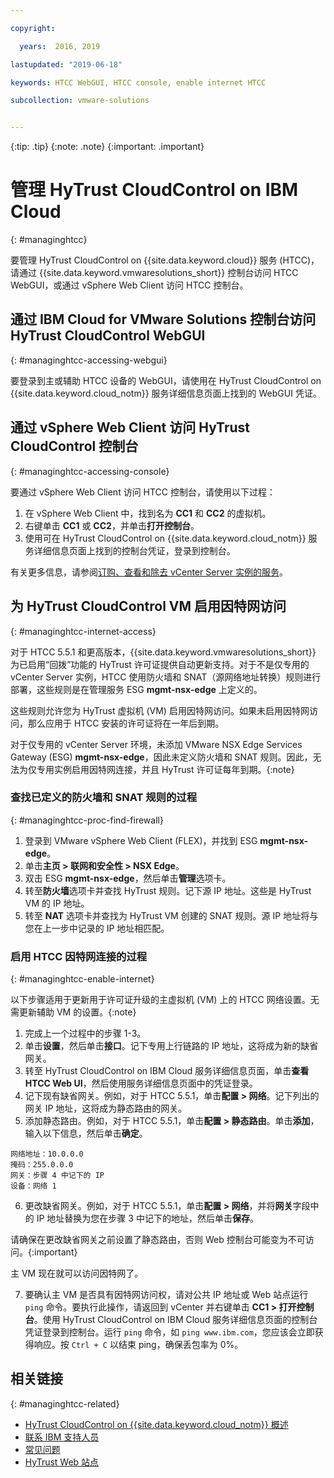 ```yaml
---

copyright:

  years:  2016, 2019

lastupdated: "2019-06-18"

keywords: HTCC WebGUI, HTCC console, enable internet HTCC

subcollection: vmware-solutions


---
```


{:tip: .tip}
{:note: .note}
{:important: .important}

# 管理 HyTrust CloudControl on IBM Cloud
{: #managinghtcc}

要管理 HyTrust CloudControl on {{site.data.keyword.cloud}} 服务 (HTCC)，请通过 {{site.data.keyword.vmwaresolutions_short}} 控制台访问 HTCC WebGUI，或通过 vSphere Web Client 访问 HTCC 控制台。

## 通过 IBM Cloud for VMware Solutions 控制台访问 HyTrust CloudControl WebGUI
{: #managinghtcc-accessing-webgui}

要登录到主或辅助 HTCC 设备的 WebGUI，请使用在 HyTrust CloudControl on {{site.data.keyword.cloud_notm}} 服务详细信息页面上找到的 WebGUI 凭证。

## 通过 vSphere Web Client 访问 HyTrust CloudControl 控制台
{: #managinghtcc-accessing-console}

要通过 vSphere Web Client 访问 HTCC 控制台，请使用以下过程：
1. 在 vSphere Web Client 中，找到名为 **CC1** 和 **CC2** 的虚拟机。
2. 右键单击 **CC1** 或 **CC2**，并单击**打开控制台**。
3. 使用可在 HyTrust CloudControl on {{site.data.keyword.cloud_notm}} 服务详细信息页面上找到的控制台凭证，登录到控制台。

有关更多信息，请参阅[订购、查看和除去 vCenter Server 实例的服务](/docs/services/vmwaresolutions/vcenter?topic=vmware-solutions-vc_addingremovingservices)。

## 为 HyTrust CloudControl VM 启用因特网访问
{: #managinghtcc-internet-access}

对于 HTCC 5.5.1 和更高版本，{{site.data.keyword.vmwaresolutions_short}} 为已启用“回拨”功能的 HyTrust 许可证提供自动更新支持。对于不是仅专用的 vCenter Server 实例，HTCC 使用防火墙和 SNAT（源网络地址转换）规则进行部署，这些规则是在管理服务 ESG **mgmt-nsx-edge** 上定义的。

这些规则允许您为 HyTrust 虚拟机 (VM) 启用因特网访问。如果未启用因特网访问，那么应用于 HTCC 安装的许可证将在一年后到期。

对于仅专用的 vCenter Server 环境，未添加 VMware NSX Edge Services Gateway (ESG) **mgmt-nsx-edge**，因此未定义防火墙和 SNAT 规则。因此，无法为仅专用实例启用因特网连接，并且 HyTrust 许可证每年到期。{:note}

### 查找已定义的防火墙和 SNAT 规则的过程
{: #managinghtcc-proc-find-firewall}

1. 登录到 VMware vSphere Web Client (FLEX)，并找到 ESG **mgmt-nsx-edge**。
2. 单击**主页 > 联网和安全性 > NSX Edge**。
3. 双击 ESG **mgmt-nsx-edge**，然后单击**管理**选项卡。
4. 转至**防火墙**选项卡并查找 HyTrust 规则。记下源 IP 地址。这些是 HyTrust VM 的 IP 地址。
5. 转至 **NAT** 选项卡并查找为 HyTrust VM 创建的 SNAT 规则。源 IP 地址将与您在上一步中记录的 IP 地址相匹配。

### 启用 HTCC 因特网连接的过程
{: #managinghtcc-enable-internet}

以下步骤适用于更新用于许可证升级的主虚拟机 (VM) 上的 HTCC 网络设置。无需更新辅助 VM 的设置。{:note}

1. 完成上一个过程中的步骤 1-3。
2. 单击**设置**，然后单击**接口**。记下专用上行链路的 IP 地址，这将成为新的缺省网关。
3. 转至 HyTrust CloudControl on IBM Cloud 服务详细信息页面，单击**查看 HTCC Web UI**，然后使用服务详细信息页面中的凭证登录。
4. 记下现有缺省网关。例如，对于 HTCC 5.5.1，单击**配置 > 网络**。记下列出的网关 IP 地址，这将成为静态路由的网关。
5. 添加静态路由。例如，对于 HTCC 5.5.1，单击**配置 > 静态路由**。单击**添加**，输入以下信息，然后单击**确定**。

  ```
  网络地址：10.0.0.0
  掩码：255.0.0.0
  网关：步骤 4 中记下的 IP
  设备：网络 1
  ```

6. 更改缺省网关。例如，对于 HTCC 5.5.1，单击**配置 > 网络**，并将**网关**字段中的 IP 地址替换为您在步骤 3 中记下的地址，然后单击**保存**。

  请确保在更改缺省网关之前设置了静态路由，否则 Web 控制台可能变为不可访问。{:important}

  主 VM 现在就可以访问因特网了。

7. 要确认主 VM 是否具有因特网访问权，请对公共 IP 地址或 Web 站点运行 `ping` 命令。要执行此操作，请返回到 vCenter 并右键单击 **CC1 > 打开控制台**。使用 HyTrust CloudControl on IBM Cloud 服务详细信息页面的控制台凭证登录到控制台。运行 `ping` 命令，如 `ping www.ibm.com`，您应该会立即获得响应。按 `Ctrl + C` 以结束 ping，确保丢包率为 0%。

## 相关链接
{: #managinghtcc-related}

* [HyTrust CloudControl on {{site.data.keyword.cloud_notm}} 概述](/docs/services/vmwaresolutions/services?topic=vmware-solutions-htcc_considerations)
* [联系 IBM 支持人员](/docs/services/vmwaresolutions/vmonic?topic=vmware-solutions-trbl_support)
* [常见问题](/docs/services/vmwaresolutions/vmonic?topic=vmware-solutions-faq)
* [HyTrust Web 站点](https://www.hytrust.com/)
